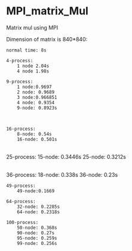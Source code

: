 # MPI_matrix_Mul

Matrix mul using MPI

Dimension of matrix is 840*840:

    normal time: 8s
    
    4-process:
    	1 node 2.04s 
    	4 node 1.98s
    
    9-process:
    	1 node:0.9697
    	2 node: 0.9689 
    	3 node:0.966851
    	4 node: 0.9354
    	9-node: 0.8923s



    16-process:
    	8-node: 0.54s
    	16-node: 0.501s


​    
    25-process:
    	15-node: 0.3446s
    	25-node: 0.3212s


​    
    36-process:
    	18-node: 0.338s
    	36-node: 0.23s
    
    49-process:
    	49-node:0.1669
    
    64-process:
    	32-node: 0.2285s
    	64-node: 0.2318s
    
    100-process:
    	50-node: 0.368s
    	90-node: 0.27s
    	95-node: 0.259s
    	99-node: 0.256s
    	
    	
    	


